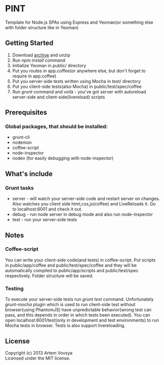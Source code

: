 # PINT

Template for Node.js SPAs using Express and Yeoman(or something else with folder structure like in Yeoman)

## Getting Started

1. Download [archive](https://github.com/avovsya/pint/archive/master.zip) and unzip
2. Run *npm install* command
3. Initialize Yeoman in public/ directory
4. Put you routes in app.coffee(or anywhere else, but don't forget to require in app.coffee)
5. Put you server-side tests written using Mocha in test/ directory
6. Put you client-side tests(also Mocha) in public/test/spec/coffee
7. Run *grunt* command and voilà - you've got server with autoreload server-side and client-side(livereload) scripts 

## Prerequisites

### Global packages, that should be installed:
+ grunt-cli
+ nodemon
+ coffee-script
+ node-inspector
+ nodev (for easily debugging with node-inspector)

## What's include

### Grunt tasks
+ server - will watch your server-side code and restart server on changes. Also watches you client side html,css,js(coffee) and LiveReloads it. Go to localhost:6001 and check it out.
+ debug - run node server in debug mode and also run node-inspector
+ test - run your server-side tests

## Notes

### Coffee-script 
You can write your client-side code(and tests) in coffee-script.
Put scripts in public/app/coffee and public/test/spec/coffee and they will
be automatically compiled to public/app/scripts and public/test/spec
respectively. Folder structure will be saved. 

### Testing
To execute your server-side tests run *grunt test* command. 
Unfortunately *grunt-mocha* plugin which is used to run client-side test without
browser(using PhantomJS) have unpredictable behavior(wrong test can pass, and this depends
in order in which tests been executed). You can open localhost:6001/test(only in development
and test environments) to run Mocha tests in browser. Tests is also support livereloading.

## License
Copyright (c) 2013 Artem Vovsya  
Licensed under the MIT license.
